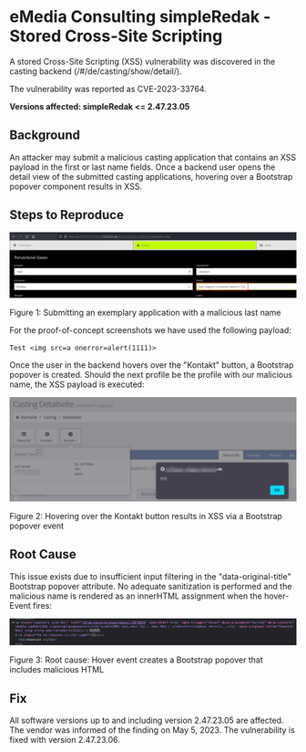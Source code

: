 # eMedia Consulting simpleRedak - Stored Cross-Site Scripting

A stored Cross-Site Scripting (XSS) vulnerability was discovered in the casting backend (/#/de/casting/show/detail/<ID>). 

The vulnerability was reported as CVE-2023-33764.

__Versions affected: simpleRedak <= 2.47.23.05__
 
## Background

An attacker may submit a malicious casting application that contains an XSS payload in the first or last name fields. Once a backend user opens the detail view of the submitted casting applications, hovering over a Bootstrap popover component results in XSS.

## Steps to Reproduce
                                               
![Figure 1: Submitting an exemplary application with a malicious last name](33764_1.png "Figure 1: Submitting an exemplary application with a malicious last name")

Figure 1: Submitting an exemplary application with a malicious last name

For the proof-of-concept screenshots we have used the following payload:
```
Test <img src=a onerror=alert(1111)>
```
Once the user in the backend hovers over the "Kontakt" button, a Bootstrap popover is created. Should the next profile be the profile with our malicious name, the XSS payload is executed:
  
![Figure 2: Hovering over the Kontakt button results in XSS via a Bootstrap popover event](33764_2.png "Figure 2: Hovering over the Kontakt button results in XSS via a Bootstrap popover event")

Figure 2: Hovering over the Kontakt button results in XSS via a Bootstrap popover event
  
## Root Cause

This issue exists due to insufficient input filtering in the "data-original-title" Bootstrap popover attribute. No adequate sanitization is performed and the malicious name is rendered as an innerHTML assignment when the hover-Event fires:

![Figure 3: Root cause: Hover event creates a Bootstrap popover that includes malicious HTML](33764_3.png "Figure 3: Root cause: Hover event creates a Bootstrap popover that includes malicious HTML")

Figure 3: Root cause: Hover event creates a Bootstrap popover that includes malicious HTML

## Fix

All software versions up to and including version 2.47.23.05 are affected. The vendor was informed of the finding on May 5, 2023. The vulnerability is fixed with version 2.47.23.06.

